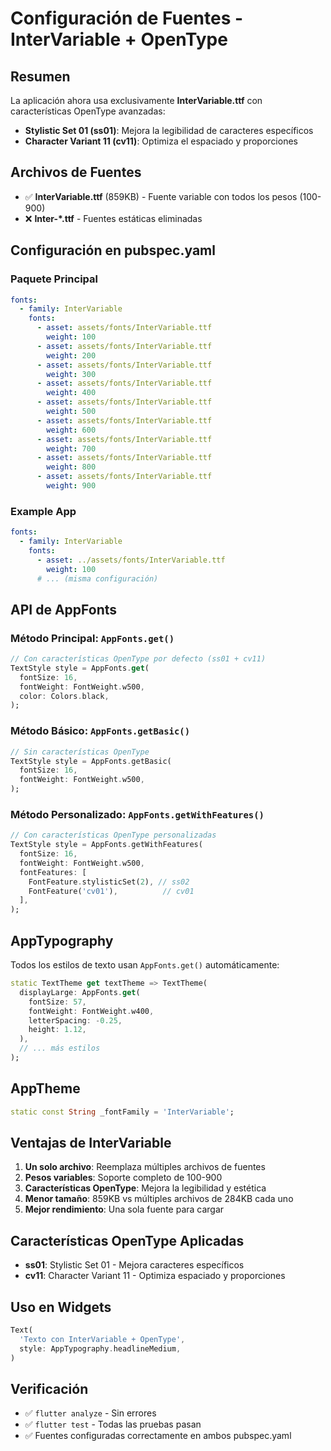 # Configuración de Fuentes - InterVariable + OpenType

## Resumen
La aplicación ahora usa exclusivamente **InterVariable.ttf** con características OpenType avanzadas:
- **Stylistic Set 01 (ss01)**: Mejora la legibilidad de caracteres específicos
- **Character Variant 11 (cv11)**: Optimiza el espaciado y proporciones

## Archivos de Fuentes
- ✅ **InterVariable.ttf** (859KB) - Fuente variable con todos los pesos (100-900)
- ❌ **Inter-*.ttf** - Fuentes estáticas eliminadas

## Configuración en pubspec.yaml

### Paquete Principal
```yaml
fonts:
  - family: InterVariable
    fonts:
      - asset: assets/fonts/InterVariable.ttf
        weight: 100
      - asset: assets/fonts/InterVariable.ttf
        weight: 200
      - asset: assets/fonts/InterVariable.ttf
        weight: 300
      - asset: assets/fonts/InterVariable.ttf
        weight: 400
      - asset: assets/fonts/InterVariable.ttf
        weight: 500
      - asset: assets/fonts/InterVariable.ttf
        weight: 600
      - asset: assets/fonts/InterVariable.ttf
        weight: 700
      - asset: assets/fonts/InterVariable.ttf
        weight: 800
      - asset: assets/fonts/InterVariable.ttf
        weight: 900
```

### Example App
```yaml
fonts:
  - family: InterVariable
    fonts:
      - asset: ../assets/fonts/InterVariable.ttf
        weight: 100
      # ... (misma configuración)
```

## API de AppFonts

### Método Principal: `AppFonts.get()`
```dart
// Con características OpenType por defecto (ss01 + cv11)
TextStyle style = AppFonts.get(
  fontSize: 16,
  fontWeight: FontWeight.w500,
  color: Colors.black,
);
```

### Método Básico: `AppFonts.getBasic()`
```dart
// Sin características OpenType
TextStyle style = AppFonts.getBasic(
  fontSize: 16,
  fontWeight: FontWeight.w500,
);
```

### Método Personalizado: `AppFonts.getWithFeatures()`
```dart
// Con características OpenType personalizadas
TextStyle style = AppFonts.getWithFeatures(
  fontSize: 16,
  fontWeight: FontWeight.w500,
  fontFeatures: [
    FontFeature.stylisticSet(2), // ss02
    FontFeature('cv01'),          // cv01
  ],
);
```

## AppTypography
Todos los estilos de texto usan `AppFonts.get()` automáticamente:

```dart
static TextTheme get textTheme => TextTheme(
  displayLarge: AppFonts.get(
    fontSize: 57,
    fontWeight: FontWeight.w400,
    letterSpacing: -0.25,
    height: 1.12,
  ),
  // ... más estilos
);
```

## AppTheme
```dart
static const String _fontFamily = 'InterVariable';
```

## Ventajas de InterVariable
1. **Un solo archivo**: Reemplaza múltiples archivos de fuentes
2. **Pesos variables**: Soporte completo de 100-900
3. **Características OpenType**: Mejora la legibilidad y estética
4. **Menor tamaño**: 859KB vs múltiples archivos de 284KB cada uno
5. **Mejor rendimiento**: Una sola fuente para cargar

## Características OpenType Aplicadas
- **ss01**: Stylistic Set 01 - Mejora caracteres específicos
- **cv11**: Character Variant 11 - Optimiza espaciado y proporciones

## Uso en Widgets
```dart
Text(
  'Texto con InterVariable + OpenType',
  style: AppTypography.headlineMedium,
)
```

## Verificación
- ✅ `flutter analyze` - Sin errores
- ✅ `flutter test` - Todas las pruebas pasan
- ✅ Fuentes configuradas correctamente en ambos pubspec.yaml
